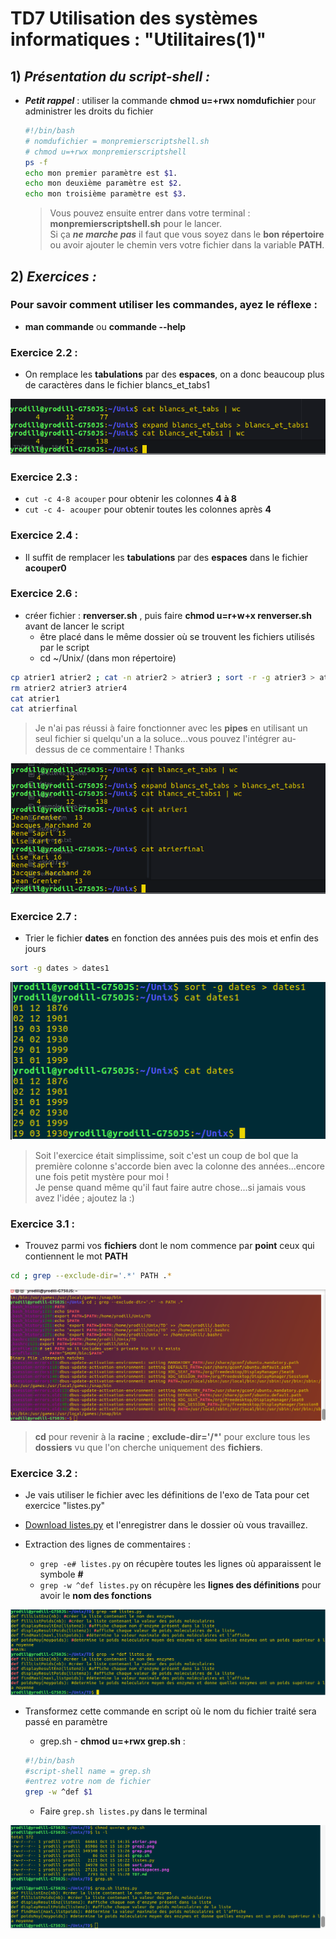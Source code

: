 # **TD7 Utilisation des systèmes informatiques : "Utilitaires(1)"**

## 1) *Présentation du script-shell :*

- *__Petit rappel__* : utiliser la commande **chmod u=+rwx nomdufichier** pour administrer les droits du fichier

  ```bash
  #!/bin/bash
  # nomdufichier = monpremierscriptshell.sh
  # chmod u=+rwx monpremierscriptshell
  ps -f
  echo mon premier paramètre est $1.
  echo mon deuxième paramètre est $2.
  echo mon troisième paramètre est $3.
  ```
  >Vous pouvez ensuite entrer dans votre terminal : **monpremierscriptshell.sh** pour le lancer.  
  Si ça ***ne marche pas*** il faut que vous soyez dans le **bon répertoire** ou avoir ajouter le chemin vers votre fichier dans la variable **PATH**.

## 2) *Exercices :*

### Pour savoir comment utiliser les commandes, ayez le réflexe :
- **man commande** ou **commande --help**

### Exercice 2.2 :

- On remplace les **tabulations** par des **espaces**, on a donc beaucoup plus de caractères dans le fichier blancs_et_tabs1

![](../imgs/tabs&spaces.png)

### Exercice 2.3 :

- `cut -c 4-8 acouper` pour obtenir les colonnes **4 à 8**
- `cut -c 4- acouper` pour obtenir toutes les colonnes après **4**

### Exercice 2.4 :

- Il suffit de remplacer les **tabulations** par des **espaces** dans le fichier **acouper0**

### Exercice 2.6 :

- créer fichier : **renverser.sh** , puis faire **chmod u=r+w+x renverser.sh** avant de lancer le script
  - être placé dans le même dossier où se trouvent les fichiers utilisés par le script
  - cd ~/Unix/ (dans mon répertoire)

```bash
cp atrier1 atrier2 ; cat -n atrier2 > atrier3 ; sort -r -g atrier3 > atrier4 ; cut -f 2- atrier4 > atrierfinal
rm atrier2 atrier3 atrier4
cat atrier1
cat atrierfinal
```
> Je n'ai pas réussi à faire fonctionner avec les **pipes** en utilisant un seul fichier si quelqu'un a la soluce...vous pouvez l'intégrer au-dessus de ce commentaire ! Thanks


![](../imgs/atrier.png)

### Exercice 2.7 :

- Trier le fichier **dates** en fonction des années puis des mois et enfin des jours

```bash
sort -g dates > dates1
```

![](../imgs/sort.png)

> Soit l'exercice était simplissime, soit c'est un coup de bol que la première colonne s'accorde bien avec la colonne des années...encore une fois petit mystère pour moi !  
Je pense quand même qu'il faut faire autre chose...si jamais vous avez l'idée ; ajoutez la :)

### Exercice 3.1 :

- Trouvez parmi vos **fichiers** dont le nom commence par **point** ceux qui contiennent le mot
**PATH**


```bash
cd ; grep --exclude-dir='.*' PATH .*
```

![](../imgs/grep.png)
> **cd** pour revenir à la **racine** ; **exclude-dir='/*'** pour exclure tous les **dossiers** vu que l'on cherche uniquement des **fichiers**.

### Exercice 3.2 :
- Je vais utiliser le fichier avec les définitions de l'exo de Tata pour cet exercice "listes.py"
- [Download listes.py](../imgs/listes.py) et l'enregistrer dans le dossier où vous travaillez.

- Extraction des lignes de commentaires :
  - `grep -e# listes.py` on récupère toutes les lignes où apparaissent le symbole **#**
  - `grep -w ^def listes.py` on récupère les **lignes des définitions** pour avoir le **nom des fonctions**

![](../imgs/grep2.png)

- Transformez cette commande en script où le nom du fichier traité sera
passé en paramètre

  - grep.sh - **chmod u=+rwx grep.sh** :

  ```bash
  #!/bin/bash
  #script-shell name = grep.sh
  #entrez votre nom de fichier
  grep -w ^def $1
  ```

  - Faire `grep.sh listes.py` dans le terminal

![](../imgs/grepsh.png)
